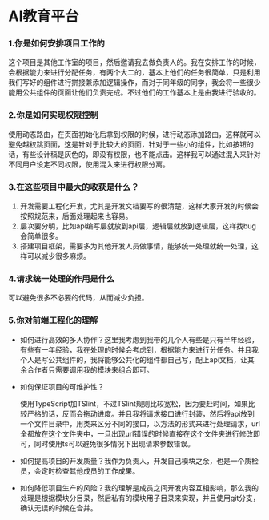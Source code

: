# AI教育平台

### 1.你是如何安排项目工作的

这个项目是其他工作室的项目，然后邀请我去做负责人的。我在安排工作的时候，会根据能力来进行分配任务，有两个大二的，基本上他们的任务很简单，只是利用我们写好的组件进行拼接兼添加逻辑操作，而对于同年级的同学，我会将一些很少能用公共组件的页面让他们负责完成。不过他们的工作基本上是由我进行验收的。

### 2.你是如何实现权限控制

使用动态路由，在页面初始化后拿到权限的时候，进行动态添加路由，这样就可以避免越权跳页面，这是针对于比较大的页面，针对于一些小的组件，比如按钮的话，有些设计稿是灰色的，即没有权限，也不能点击。这样我可以通过混入来针对不同用户设定不同权限，使用混入来进行权限分离。

### 3.在这些项目中最大的收获是什么？

1. 开发需要工程化开发，尤其是开发文档要写的很清楚，这样大家开发的时候会按照规范来，后面处理起来也容易。
2. 层次要分明，比如api编写层就放到api层，逻辑层就放到逻辑层，这样找bug会简单很多。
3. 搭建项目框架，需要多为其他开发人员做事情，能够统一处理就统一处理，这样可以减少很多麻烦。

### 4.请求统一处理的作用是什么

可以避免很多不必要的代码，从而减少负担。

### 5.你对前端工程化的理解

- 如何进行高效的多人协作？这里我考虑到我带的几个人有些是只有半年经验，有些有一年经验，我在处理的时候会考虑到，根据能力来进行分任务。并且我个人是写公共组件的，我将能够公共化的组件都自己写，配上api文档，让其余合作者只需要调用我的模块来组合即可。

- 如何保证项目的可维护性？

  使用TypeScript加TSlint，不过TSlint规则比较宽松，因为要赶时间，如果比较严格的话，反而会拖动进度。并且我将请求接口进行封装，然后将api放到一个文件目录中，用类来区分不同的接口，以方法的形式来进行处理请求，url全都放在这个文件夹中，一旦出现url错误的时候直接在这个文件夹进行修改即可，同时使用ts可以避免很多情况下出现请求参数错误。

- 如何提高项目的开发质量？我作为负责人，开发自己模块之余，也是一个质检员，会定时检查其他成员的工作成果。

- 如何降低项目生产的风险？我的理解是成员之间开发内容互相影响，那么我的处理是根据模块分目录，然后私有的模块用子目录来实现，并且使用git分支，确认无误的时候在合并。